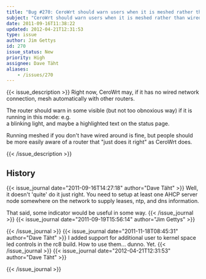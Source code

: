 ```yaml
---
title: "Bug #270: CeroWrt should warn users when it is meshed rather than wired or WDS'ed."
subject: "CeroWrt should warn users when it is meshed rather than wired or WDS'ed."
date: 2011-09-16T11:38:22
updated: 2012-04-21T12:31:53
type: issue
author: Jim Gettys
id: 270
issue_status: New
priority: High
assignee: Dave Täht
aliases:
    - /issues/270
---
```


{{< issue_description >}}
Right now, CeroWrt may, if it has no wired network connection, mesh
automatically with other routers.

The router should warn in some visible (but not too obnoxious way) if it
is running in this mode: e.g.\
a blinking light, and maybe a highlighted text on the status page.

Running meshed if you don't have wired around is fine, but people should
be more easily aware of a router that "just does it right" as CeroWrt
does.


{{< /issue_description >}}

## History
{{< issue_journal date="2011-09-16T14:27:18" author="Dave Täht" >}}
Well, it doesn't 'quite' do it just right. You need to setup at least
one AHCP server node somewhere on the network to supply leases, ntp, and
dns information.

That said, some indicator would be useful in some way.
{{< /issue_journal >}}
{{< issue_journal date="2011-09-19T15:56:14" author="Jim Gettys" >}}

{{< /issue_journal >}}
{{< issue_journal date="2011-11-18T08:45:31" author="Dave Täht" >}}
I added support for additional user to kernel space led controls in the
rc8 build. How to use them... dunno. Yet.
{{< /issue_journal >}}
{{< issue_journal date="2012-04-21T12:31:53" author="Dave Täht" >}}

{{< /issue_journal >}}

